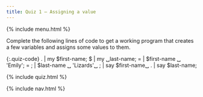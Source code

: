 ```yaml
---
title: Quiz 1 — Assigning a value
---
```


{% include menu.html %}

Complete the following lines of code to get a working program that creates a few variables and assigns some values to them.

{:.quiz-code}
. | my $first-name;
$ | my ␣last-name;
= | $first-name ␣ 'Emily';
= ; | $last-name ␣ 'Lizards'␣
; | say $first-name␣
. | say $last-name;

{% include quiz.html %}

{% include nav.html %}